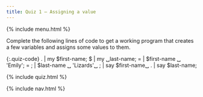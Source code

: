 ```yaml
---
title: Quiz 1 — Assigning a value
---
```


{% include menu.html %}

Complete the following lines of code to get a working program that creates a few variables and assigns some values to them.

{:.quiz-code}
. | my $first-name;
$ | my ␣last-name;
= | $first-name ␣ 'Emily';
= ; | $last-name ␣ 'Lizards'␣
; | say $first-name␣
. | say $last-name;

{% include quiz.html %}

{% include nav.html %}